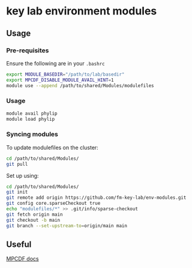 # key lab environment modules

## Usage

### Pre-requisites

Ensure the following are in your `.bashrc`

```bash
export MODULE_BASEDIR="/path/to/lab/basedir"
export MPCDF_DISABLE_MODULE_AVAIL_HINT=1
module use --append /path/to/shared/Modules/modulefiles
```

### Usage

```bash
module avail phylip
module load phylip
```

### Syncing modules

To update modulefiles on the cluster:

```bash
cd /path/to/shared/Modules/
git pull
```

Set up using:

```bash
cd /path/to/shared/Modules/
git init
git remote add origin https://github.com/fm-key-lab/env-modules.git
git config core.sparseCheckout true
echo "modulefiles/*" >> .git/info/sparse-checkout
git fetch origin main
git checkout -b main
git branch --set-upstream-to=origin/main main
```

## Useful

[MPCDF docs](https://docs.mpcdf.mpg.de/doc/computing/software/environment-modules.html)